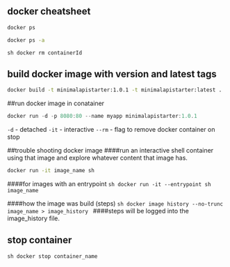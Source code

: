 ﻿## docker cheatsheet
```sh 
docker ps 
```

```sh 
docker ps -a 
```

```sh docker rm containerId ```

## build docker image with version and latest tags
```sh 
docker build -t minimalapistarter:1.0.1 -t minimalapistarter:latest . 
```


##run docker image in conatainer
```powershell 
docker run -d -p 8080:80 --name myapp minimalapistarter:1.0.1 
```

``` -d ``` - detached
``` -it ``` - interactive
``` --rm ``` - flag to remove docker container on stop 

##trouble shooting docker image
####run an interactive shell container using that image and explore whatever content that image has.
```sh 
docker run -it image_name sh 
```

####for images with an entrypoint
```sh docker run -it --entrypoint sh image_name ```

####how the image was build (steps)
```sh docker image history --no-trunc image_name > image_history ```
####steps will be logged into the image_history file.

## stop container
```sh docker stop container_name ```
